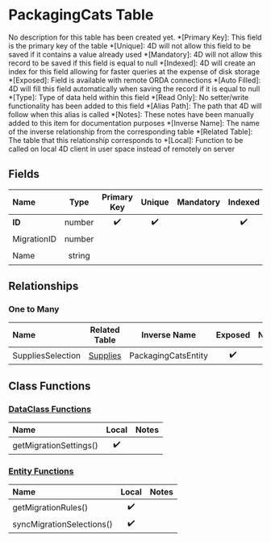 ﻿# PackagingCats Table
No description for this table has been created yet.
*[Primary Key]: This field is the primary key of the table
*[Unique]: 4D will not allow this field to be saved if it contains a value already used
*[Mandatory]: 4D will not allow this record to be saved if this field is equal to null
*[Indexed]: 4D will create an index for this field allowing for faster queries at the expense of disk storage
*[Exposed]: Field is available with remote ORDA connections
*[Auto Filled]: 4D will fill this field automatically when saving the record if it is equal to null
*[Type]: Type of data held within this field
*[Read Only]: No setter/write functionality has been added to this field
*[Alias Path]: The path that 4D will follow when this alias is called
*[Notes]: These notes have been manually added to this item for documentation purposes
*[Inverse Name]: The name of the inverse relationship from the corresponding table
*[Related Table]: The table that this relationship corresponds to
*[Local]: Function to be called on local 4D client in user space instead of remotely on server
## Fields
|Name|Type|Primary Key|Unique|Mandatory|Indexed|Exposed|Auto Filled|Notes|
|:---|:---:|:---:|:---:|:---:|:---:|:---:|:---:|:---:|
|**ID**|number|✔️|✔️||✔️|✔️|✔️||
|MigrationID|number|||||✔️|||
|Name|string|||||✔️|||
## Relationships
### One to Many
|Name|Related Table|Inverse Name|Exposed|Notes|
|:---|:---:|:---:|:---:|:---:|
|SuppliesSelection|[Supplies](Supplies.md)|PackagingCatsEntity|✔️||
## Class Functions
### [DataClass Functions](https://github.com/synthotec/SynthoTec-4D/blob/main/Project/Sources/Classes/PackagingCats.4dm)
|Name|Local|Notes|
|:---|:---:|:---:|
|getMigrationSettings()|✔️||
### [Entity Functions](https://github.com/synthotec/SynthoTec-4D/blob/main/Project/Sources/Classes/PackagingCatsEntity.4dm)
|Name|Local|Notes|
|:---|:---:|:---:|
|getMigrationRules()|✔️||
|syncMigrationSelections()|✔️||